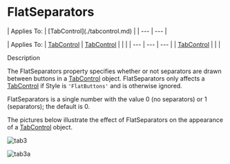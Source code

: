 




<h1 class="heading"><span class="name">FlatSeparators</span></h1>
| Applies To: | [TabControl](./tabcontrol.md) |
| --- | ---  |

| Applies To: | [TabControl](./tabcontrol.md) | [TabControl](./tabcontrol.md) |  |  |
| --- | --- | ---  |
| [TabControl](./tabcontrol.md) |  |  |


Description


The FlatSeparators property specifies whether or not separators are drawn between buttons in a [TabControl](./tabcontrol.md) object. FlatSeparators only affects a [TabControl](./tabcontrol.md) if Style is `'FlatButtons'` and is otherwise ignored.



FlatSeparators is a single number with the value 0 (no separators) or 1 (separators); the default is 0.


The pictures below illustrate the effect of FlatSeparators on the appearance of a [TabControl](./tabcontrol.md) object.


![tab3](../img/tab3.gif)


![tab3a](../img/tab3a.gif)


